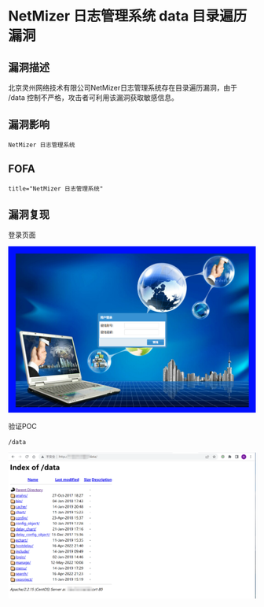 # NetMizer 日志管理系统 data 目录遍历漏洞

## 漏洞描述

北京灵州网络技术有限公司NetMizer日志管理系统存在目录遍历漏洞，由于 /data 控制不严格，攻击者可利用该漏洞获取敏感信息。

## 漏洞影响

```
NetMizer 日志管理系统
```

## FOFA

```
title="NetMizer 日志管理系统"
```

## 漏洞复现

登录页面

![image-20220519175506872](./images/202205191757812.png)

验证POC

```
/data
```

![image-20220519175728991](./images/202205191757072.png)